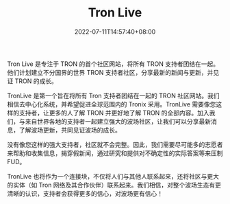 ﻿---
weight: 
title: "Tron Live"
description: "Tron Live 是专注于 TRON 的首个社区网站，将所有 TRON 支持者团结在一起"
date: 2022-07-11T14:57:40+08:00
lastmod: 2022-07-11T14:57:40+08:00
draft: false
authors: ["Simon"]
featuredImage: "tron-live.jpg"
link: "https://tron.live/"
tags: ["元宇宙社区","Tron Live"]
categories: ["navigation"]
navigation: ["元宇宙社区"]
lightgallery: true
toc: true
pinned: false
recommend: false
recommend1: false
---
Tron Live 是专注于 TRON 的首个社区网站，将所有 TRON 支持者团结在一起。他们计划建立不分国界的世界 TRON 支持者社区，分享最新的新闻与更新，并见证 TRON 的成长。

TronLive 是第一个旨在将所有 Tron 支持者团结在一起的 TRON 社区网站。我们相信去中心化系统，并希望促进全球范围内的 Tronix 采用。TronLive 需要像您这样的支持者，让更多的人了解 TRON 并更好地了解 TRON 的全部内容。加入我们，与来自世界各地的支持者一起建立强大的波场社区，让我们可以分享最新消息，了解波场更新，共同见证波场的成长。

没有像您这样的强大支持者，社区就不会完整。因此，我们需要尽可能多的志愿者来帮助和收集信息，揭穿假新闻，通过研究和提供对不确定性的实际答案等来压制 FUD。

TronLive 也将作为一个连接块，不仅将人们与其他人联系起来，还将社区与更大的实体（如 Tron 网络及其合作伙伴）联系起来。我们相信，对整个波场生态有更清晰的认识，支持者会获得更多的信心，对波场更有信心！